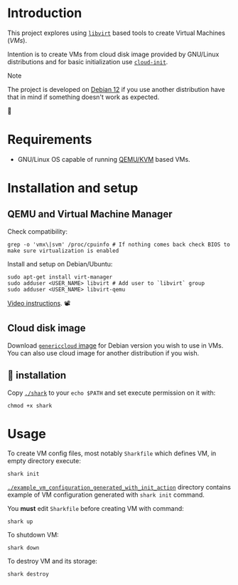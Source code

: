 # Introduction

This project explores using [`libvirt`](https://libvirt.org/) based tools to create Virtual Machines (*VMs*).

Intention is to create VMs from cloud disk image provided by GNU/Linux distributions and for basic initialization use [`cloud-init`](https://cloudinit.readthedocs.io/en/latest/).

> [!NOTE]
> The project is developed on [Debian 12](https://www.debian.org/) if you use another distribution have that in mind if something doesn't work as expected.

🦈

# Requirements

- GNU/Linux OS capable of running [QEMU/KVM](https://www.youtube.com/watch?v=BgZHbCDFODk) based VMs.

# Installation and setup

## QEMU and Virtual Machine Manager

Check compatibility:

    grep -o 'vmx\|svm' /proc/cpuinfo # If nothing comes back check BIOS to make sure virtualization is enabled

Install and setup on Debian/Ubuntu:

    sudo apt-get install virt-manager
    sudo adduser <USER_NAME> libvirt # Add user to `libvirt` group
    sudo adduser <USER_NAME> libvirt-qemu

[Video instructions](https://www.youtube.com/watch?v=ozYKkaVK0_A). 📽️

## Cloud disk image

Download [`genericcloud` image](https://cdimage.debian.org/images/cloud/) for Debian version you wish to use in VMs. You can also use cloud image for another distribution if you wish.

## 🦈 installation

Copy [`./shark`](shark) to your `echo $PATH` and set execute permission on it with:

    chmod +x shark

# Usage

To create VM config files, most notably `Sharkfile` which defines VM, in empty directory execute:

    shark init

[`./example_vm_configuration_generated_with_init_action`](example_vm_configuration_generated_with_init_action) directory contains example of VM configuration generated with `shark init` command.

You **must** edit `Sharkfile` before creating VM with command:

    shark up

To shutdown VM:

    shark down

To destroy VM and its storage:

    shark destroy
